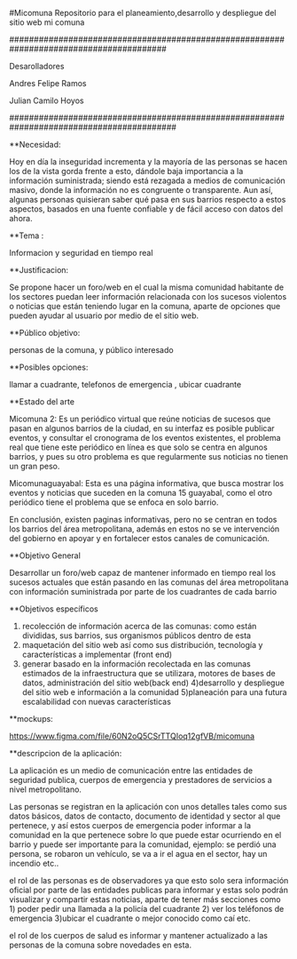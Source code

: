 #Micomuna
Repositorio para el planeamiento,desarrollo y despliegue del sitio web mi comuna

########################################################################################
 
Desarolladores

Andres Felipe Ramos  

Julian Camilo Hoyos 

##########################################################################################
 

**Necesidad: 

Hoy en día la inseguridad incrementa y la mayoría de las personas se hacen los de la vista gorda frente a esto, dándole baja importancia a la información suministrada; siendo está rezagada a medios de comunicación masivo, donde  la información no es congruente o  transparente. Aun así, algunas personas  quisieran saber qué pasa en sus barrios respecto a estos aspectos, basados en una fuente confiable y de fácil acceso con datos del ahora. 

 

**Tema :  

Informacion y seguridad en tiempo real 

 

**Justificacion: 

Se propone hacer un foro/web en el cual la misma comunidad habitante de los sectores  puedan leer información relacionada con los sucesos violentos o noticias que están teniendo lugar en la comuna, aparte de opciones que pueden ayudar al usuario por medio de el sitio web. 

 

**Público objetivo:  

personas de la comuna, y público interesado 

 

**Posibles opciones:

llamar a cuadrante, telefonos de emergencia , ubicar cuadrante 


**Estado del arte

Micomuna 2: Es un periódico virtual que reúne noticias de sucesos que pasan en algunos barrios de la ciudad, en su interfaz es posible publicar eventos, y consultar el cronograma de los eventos existentes, el problema real que tiene este periódico en línea es que solo se centra en algunos barrios, y pues su otro problema es que regularmente sus noticias no tienen un gran peso.

Micomunaguayabal: Esta es una página informativa, que busca mostrar los eventos y noticias que suceden en la comuna 15 guayabal, como el otro periódico tiene el problema que se enfoca en solo barrio.

En conclusión, existen paginas informativas, pero no se centran en todos los barrios del área metropolitana, además en estos no se ve intervención del gobierno en apoyar y en fortalecer estos canales de comunicación.

**Objetivo General

Desarrollar un foro/web capaz de mantener informado en tiempo real los sucesos actuales que están pasando en las comunas del área metropolitana con información suministrada por parte de los cuadrantes de cada barrio

**Objetivos específicos

1) recolección de información acerca de las comunas: como están divididas, sus barrios, sus organismos públicos dentro de esta
2) maquetación del sitio web así como sus distribución, tecnología y características a implementar (front end)
3) generar basado en la información recolectada en las comunas estimados de la infraestructura que se utilizara, motores de bases de datos, administración del sitio web(back end)
4)desarrollo y despliegue del sitio web e información a la comunidad
5)planeación para una futura escalabilidad con nuevas características 

**mockups:

https://www.figma.com/file/60N2oQ5CSrTTQIoq12gfVB/micomuna 



**descripcion de la aplicación:

 La aplicación es un medio de comunicación entre las entidades de seguridad publica, cuerpos de emergencia y prestadores de servicios a nivel metropolitano.

Las personas se registran en la aplicación con unos detalles tales como sus datos básicos, datos de contacto, documento de identidad y sector al que pertenece, y así estos cuerpos de emergencia poder informar a la comunidad en la que pertenece sobre lo que puede estar ocurriendo en el barrio y puede ser importante para la comunidad, ejemplo: se perdió una persona, se robaron un vehículo, se va a ir el agua en el sector, hay un incendio etc..

el rol de las personas es de observadores ya que esto solo sera información oficial por parte de las entidades publicas para informar y estas solo podrán visualizar y compartir estas noticias, aparte de tener más secciones como 1) poder pedir una llamada a la policía del cuadrante 2) ver los teléfonos de emergencia 3)ubicar el cuadrante o mejor conocido como caí etc.


el rol de los cuerpos de salud es informar y mantener actualizado a las personas de la comuna sobre novedades en esta. 
 

